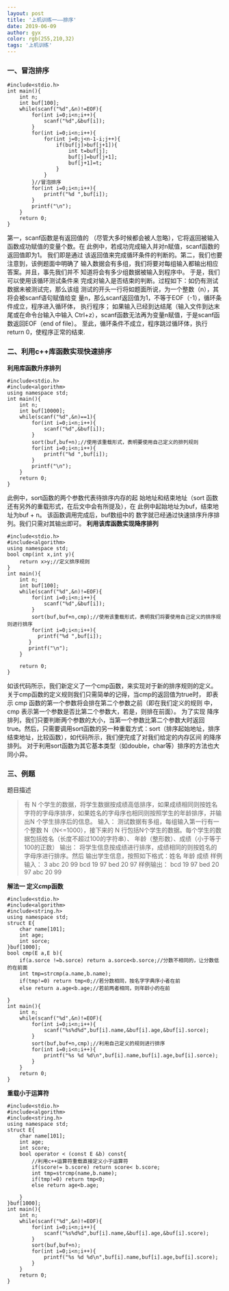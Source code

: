 ```yaml
---
layout: post
title: '上机训练一——排序'
date: 2019-06-09
author: gyx
color: rgb(255,210,32)
tags: '上机训练'
---
```

### 一、冒泡排序
```
#include<stdio.h>
int main(){
	int n;
	int buf[100];
	while(scanf("%d",&n)!=EOF){
		for(int i=0;i<n;i++){
			scanf("%d",&buf[i]);
		}
		for(int i=0;i<n;i++){
			for(int j=0;j<n-1-i;j++){
				if(buf[j]>buf[j+1]){
					int t=buf[j];
					buf[j]=buf[j+1];
					buf[j+1]=t;
				}
			}
		}//冒泡排序
		for(int i=0;i<n;i++){
			printf("%d ",buf[i]);
		} 
		printf("\n");
	}
	return 0;
} 
```
第一，scanf函数是有返回值的 （尽管大多时候都会被人忽略），它将返回被输入函数成功赋值的变量个数。在 此例中，若成功完成输入并对n赋值，scanf函数的返回值即为1。
我们即是通过 该返回值来完成循环条件的判断的。第二，我们也要注意到，该例题面中明确了 输入数据会有多组，我们将要对每组输入都输出相应答案。并且，事先我们并不 知道将会有多少组数据被输入到程序中。
于是，我们可以使用该循环测试条件来 完成对输入是否结束的判断。过程如下：如仍有测试数据未被测试完，那么该组 测试的开头一行将如题面所说，为一个整数（n），其将会被scanf语句赋值给变 量n，那么scanf返回值为1，不等于EOF（-1），循环条件成立，程序进入循环体， 执行程序；
如果输入已经到达结尾（输入文件到达末尾或在命令台输入中输入 Ctrl+z），scanf函数无法再为变量n赋值，于是scanf函数返回EOF（end of file）。 至此，循环条件不成立，程序跳过循环体，执行return 0，使程序正常的结束.
### 二、利用c++库函数实现快速排序
**利用库函数升序排列**
```
#include<stdio.h>
#include<algorithm>
using namespace std;
int main(){
	int n;
	int buf[10000];
	while(scanf("%d",&n)==1){
		for(int i=0;i<n;i++){
			scanf("%d",&buf[i]);
		}
		sort(buf,buf+n);//使用该重载形式，表明要使用自己定义的排列规则
		for(int i=0;i<n;i++){
			printf("%d ",buf[i]);
		} 
		printf("\n");
	} 
	return 0;
} 
```
此例中，sort函数的两个参数代表待排序内存的起 始地址和结束地址（sort 函数还有另外的重载形式，在后文中会有所提及），在 此例中起始地址为buf，结束地址为buf + n。
该函数调用完成后，buf数组中的 数字就已经通过快速排序升序排列。我们只需对其输出即可。 
**利用该库函数实现降序排列**
```
#include<stdio.h>
#include<algorithm>
using namespace std;
bool cmp(int x,int y){
	return x>y;//定义排序规则 
} 
int main(){
	int n;
	int buf[100];
	while(scanf("%d",&n)!=EOF){
		for(int i=0;i<n;i++){
			scanf("%d",&buf[i]);
		}
		sort(buf,buf+n,cmp);//使用该重载形式，表明我们将要使用自己定义的排序规则进行排序
	    for(int i=0;i<n;i++){
		  printf("%d ",buf[i]);
	   } 
	   printf("\n");
	}

	return 0;
} 
```
如该代码所示，我们新定义了一个cmp函数，来实现对于新的排序规则的定义。
关于cmp函数的定义规则我们只需简单的记得，当cmp的返回值为true时， 即表示 cmp 函数的第一个参数将会排在第二个参数之前（即在我们定义的规则 中，cmp 表示第一个参数是否比第二个参数大，若是，则排在前面）。
为了实现 降序排列，我们只要判断两个参数的大小，当第一个参数比第二个参数大时返回 true。然后，只需要调用sort函数的另一种重载方式：sort（排序起始地址，排序
结束地址，比较函数），如代码所示，我们便完成了对我们给定的内存区间 的降序排列。 对于利用sort函数为其它基本类型（如double，char等）排序的方法也大同小异。

### 三、例题
题目描述
>有 N 个学生的数据，将学生数据按成绩高低排序，如果成绩相同则按姓名 字符的字母序排序，如果姓名的字母序也相同则按照学生的年龄排序，并输出N 个学生排序后的信息。 
输入：
>测试数据有多组，每组输入第一行有一个整数 N（N<=1000），接下来的 N 行包括N个学生的数据。每个学生的数据包括姓名（长度不超过100的字符串）、 年龄（整形数）、成绩（小于等于100的正数）
输出：
>将学生信息按成绩进行排序，成绩相同的则按姓名的字母序进行排序。然后 输出学生信息，按照如下格式：姓名 年龄 成绩 
样例输入：
>3 
>abc 20 99 
>bcd 19 97 
>bed 20 97 
样例输出：
>bcd 19 97 
>bed 20 97 
>abc 20 99 

**解法一 定义cmp函数**
```
#include<stdio.h>
#include<algorithm>
#include<string.h>
using namespace std;
struct E{
	char name[101];
	int age;
	int sorce;
}buf[1000];
bool cmp(E a,E b){
	if(a.sorce !=b.sorce) return a.sorce<b.sorce;//分数不相同的，让分数低的在前面
	int tmp=strcmp(a.name,b.name);
	if(tmp!=0) return tmp<0;//若分数相同，按名字字典序小者在前
	else return a.age<b.age;//若前两者相同，则年龄小的在前
	 
}
int main(){
	int n;
	while(scanf("%d",&n)!=EOF){
		for(int i=0;i<n;i++){
			scanf("%s%d%d",buf[i].name,&buf[i].age,&buf[i].sorce);
		}
		sort(buf,buf+n,cmp);//利用自己定义的规则进行排序
		for(int i=0;i<n;i++){
			printf("%s %d %d\n",buf[i].name,buf[i].age,buf[i].sorce); 
		} 
	}
	return 0;
} 
```
**重载小于运算符**
```
#include<stdio.h>
#include<algorithm>
#include<string.h>
using namespace std;
struct E{
	char name[101];
	int age;
	int score;
	bool operator < (const E &b) const{
		//利用c++运算符重载直接定义小于运算符
		if(score!= b.score) return score< b.score;
		int tmp=strcmp(name,b.name);
		if(tmp!=0) return tmp<0;
		else return age<b.age; 
	
	}
}buf[1000];
int main(){
	int n;
	while(scanf("%d",&n)!=EOF){
		for(int i=0;i<n;i++){
			scanf("%s%d%d",buf[i].name,&buf[i].age,&buf[i].score);
		}
		sort(buf,buf+n);
		for(int i=0;i<n;i++){
			printf("%s %d %d\n",buf[i].name,buf[i].age,buf[i].score);
		}
	}
	return 0;
}
```